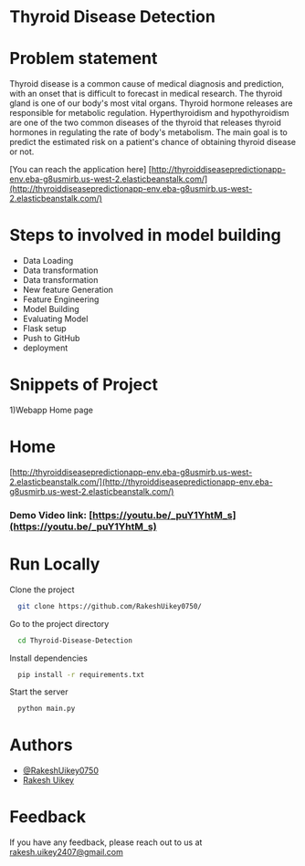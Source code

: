 
# Thyroid Disease Detection

# Problem statement
Thyroid disease is a common cause of medical diagnosis and prediction, with an onset 
that is difficult to forecast in medical research. The thyroid gland is one of our body's 
most vital organs. Thyroid hormone releases are responsible for metabolic regulation. 
Hyperthyroidism and hypothyroidism are one of the two common diseases of the thyroid 
that releases thyroid hormones in regulating the rate of body's metabolism.
The main goal is to predict the estimated risk on a patient's chance of obtaining thyroid 
disease or not.



[You can reach the application here] 
[http://thyroiddiseasepredictionapp-env.eba-g8usmirb.us-west-2.elasticbeanstalk.com/](http://thyroiddiseasepredictionapp-env.eba-g8usmirb.us-west-2.elasticbeanstalk.com/)



# Steps to involved in model building
- Data Loading
- Data transformation
- Data transformation
- New feature Generation
- Feature Engineering
- Model Building
- Evaluating Model
- Flask setup
- Push to GitHub
- deployment

# Snippets of Project

1)Webapp Home page


# Home
[http://thyroiddiseasepredictionapp-env.eba-g8usmirb.us-west-2.elasticbeanstalk.com/](http://thyroiddiseasepredictionapp-env.eba-g8usmirb.us-west-2.elasticbeanstalk.com/)

### Demo Video link: [https://youtu.be/_puY1YhtM_s](https://youtu.be/_puY1YhtM_s)



# Run Locally

Clone the project

```bash
  git clone https://github.com/RakeshUikey0750/
```

Go to the project directory

```bash
  cd Thyroid-Disease-Detection
```

Install dependencies

```bash
  pip install -r requirements.txt
```

Start the server

```bash
  python main.py
```


# Authors

- [@RakeshUikey0750](https://github.com/RakeshUikey0750/)
- [Rakesh Uikey](https://www.linkedin.com/in/rakesh-uikey-40820120a/)


# Feedback

If you have any feedback, please reach out to us at rakesh.uikey2407@gmail.com

